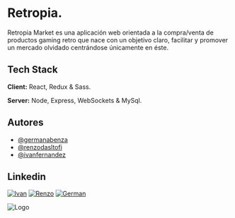 # Retropia.

Retropia Market es una aplicación web orientada a la compra/venta de productos gaming retro que nace con un
objetivo claro, facilitar y promover un mercado olvidado centrándose únicamente en éste.

## Tech Stack

**Client:** React, Redux & Sass.

**Server:** Node, Express, WebSockets & MySql.

## Autores

- [@germanabenza](https://www.github.com/gaber95)
- [@renzodasltofi](https://www.github.com/RenzoDastolfi)
- [@ivanfernandez](https://www.github.com/ivan-gal)

## Linkedin

[![Ivan](http://img.shields.io/badge/Ivan-Fernandez-orange?style=for-the-badge&logo=linkedin)](https://www.linkedin.com/in/ivanfernandezlopez/)
[![Renzo](http://img.shields.io/badge/Renzo-D'Astolfi-orange?style=for-the-badge&logo=linkedin)](https://www.linkedin.com/in/germanabenza/)
[![German](http://img.shields.io/badge/German-Abenza-orange?style=for-the-badge&logo=linkedin)](https://www.linkedin.com/in/renzo-dastolfi/)

![Logo](https://svgshare.com/i/YUR.svg)
